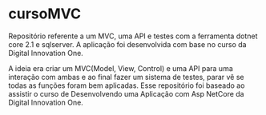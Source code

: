 # cursoMVC
Repositório referente a um MVC, uma API e testes com a ferramenta dotnet core 2.1 e sqlserver. A aplicação foi desenvolvida com base no curso da Digital Innovation One.

A ideia era criar um MVC(Model, View, Control) e uma API para uma interação com ambas e ao final fazer um sistema de testes, parar vê se todas as funções foram bem aplicadas.
Esse repositório foi baseado ao assistir o curso de Desenvolvendo uma Aplicação com Asp NetCore da Digital Innovation One.
